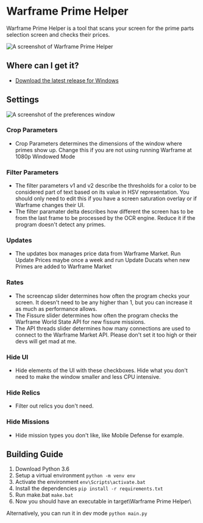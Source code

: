 # Warframe Prime Helper

Warframe Prime Helper is a tool that scans your screen for the prime parts selection screen and checks their prices.

![A screenshot of Warframe Prime Helper](https://i.imgur.com/8YHsmS8.png)

## Where can I get it?

- [Download the latest release for Windows](https://github.com/donaldsa18/WarframeTools/releases)

## Settings
![A screenshot of the preferences window](https://i.imgur.com/QQf3OFN.png)

### Crop Parameters
- Crop Parameters determines the dimensions of the window where primes show up. Change this if you are not using running Warframe at 1080p Windowed Mode

### Filter Parameters
- The filter parameters v1 and v2 describe the thresholds for a color to be considered part of text based on its value in HSV representation. You should only need to edit this if you have a screen saturation overlay or if Warframe changes their UI.
- The filter paramater delta describes how different the screen has to be from the last frame to be processed by the OCR engine. Reduce it if the program doesn't detect any primes.

### Updates
- The updates box manages price data from Warframe Market. Run Update Prices maybe once a week and run Update Ducats when new Primes are added to Warframe Market

### Rates
- The screencap slider determines how often the program checks your screen. It doesn't need to be any higher than 1, but you can increase it as much as performance allows.
- The Fissure slider determines how often the program checks the Warframe World State API for new fissure missions.
- The API threads slider determines how many connections are used to connect to the Warframe Market API. Please don't set it too high or their devs will get mad at me.

### Hide UI
- Hide elements of the UI with these checkboxes. Hide what you don't need to make the window smaller and less CPU intensive.

### Hide Relics
- Filter out relics you don't need.

### Hide Missions
- Hide mission types you don't like, like Mobile Defense for example.


## Building Guide
1. Download Python 3.6
2. Setup a virtual environment
`python -m venv env`
3. Activate the environment
`env\Scripts\activate.bat`
4. Install the dependencies
`pip install -r requirements.txt`
5. Run make.bat
`make.bat`
6. Now you should have an executable in target\Warframe Prime Helper\

Alternatively, you can run it in dev mode
`python main.py`
